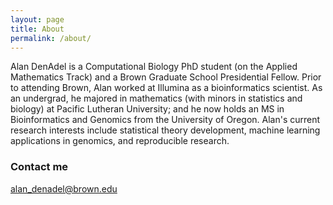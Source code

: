 ```yaml
---
layout: page
title: About
permalink: /about/
---
```


Alan DenAdel is a Computational Biology PhD student (on the Applied Mathematics Track) and a Brown Graduate School Presidential Fellow. Prior to attending Brown, Alan worked at Illumina as a bioinformatics scientist. As an undergrad, he majored in mathematics (with minors in statistics and biology) at Pacific Lutheran University; and he now holds an MS in Bioinformatics and Genomics from the University of Oregon. Alan's current research interests include statistical theory development, machine learning applications in genomics, and reproducible research. 

### Contact me

[alan_denadel@brown.edu](mailto:alan_denadel@brown.edu)
